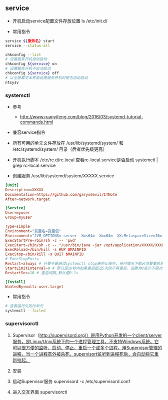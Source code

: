 ## service
- 开机启动service配置文件存放位置
ls /etc/init.d/

- 常用指令
```bash
service ${服务名} start
service --status-all

chkconfig --list
# 设置服务开机自动启动
chkconfig ${service} on
# 设置服务开机不自动启动
chkconfig ${service} off
# 以全屏幕文本界面设置服务开机时是否自动启动
ntsysv
```


### systemctl 
- 参考
    - http://www.ruanyifeng.com/blog/2016/03/systemd-tutorial-commands.html
- 兼容service指令

- 所有可用的单元文件存放在 /usr/lib/systemd/system/ 和 /etc/systemd/system/ 目录（后者优先级更高）

- 开机执行脚本
/etc/rc.d/rc.local
查看rc-local.service是否启动 systemctl | grep rc-local.service

- 创建服务
/usr/lib/systemd/system/XXXXX.service
```conf
[Unit]
Description=XXXXX
Documentation=https://github.com/garysdevil/ITNote
After=network.target

[Service]
User=myuser
Group=myuser

Type=simple
Environment="变量名=变量值"
Environment="JVM_OPTIONS=-server -Xms64m -Xmx64m -XX:MetaspaceSize=16m $GC_OPTS $GC_LOG_OPTS $OTHER_OPTS"
ExecStartPre=/bin/sh -c -- 'pwd'
ExecStart=/bin/sh -c -- "/usr/bin/java -jar /opt/application/XXXXX/XXXXX.jar 1>> /opt/application/XXXXX/logs/XXXXX.out.log 2>> /opt/application/XXXXX/logs/XXXXX.err.log"
ExecReload=/bin/kill -s HUP $MAINPID
ExecStop=/bin/kill -s QUIT $MAINPID
# ExecStopPost=
Restart=always # 只要不是通过systemctl stop来停止服务，任何情况下都必须要重启服务，默认值为no
StartLimitInterval=0 # 默认是10秒内如果重启超过5次则不再重启，设置为0表示不限次数重启
RestartSec=10 # 重启间隔,默认值0.1s

[Install]
WantedBy=multi-user.target
```

- 常用指令
```bash
# 查看运行失败的单元
systemctl --failed
```

### supervisorctl
1. Supervisor（http://supervisord.org/）是用Python开发的一个client/server服务，是Linux/Unix系统下的一个进程管理工具，不支持Windows系统。它可以很方便的监听、启动、停止、重启一个或多个进程。用Supervisor管理的进程，当一个进程意外被杀死，supervisort监听到进程死后，会自动将它重新拉起。
2. 安装

3. 启动Supervisor服务
supervisord -c /etc/supervisord.conf
4. 进入交互界面
supervisorctl